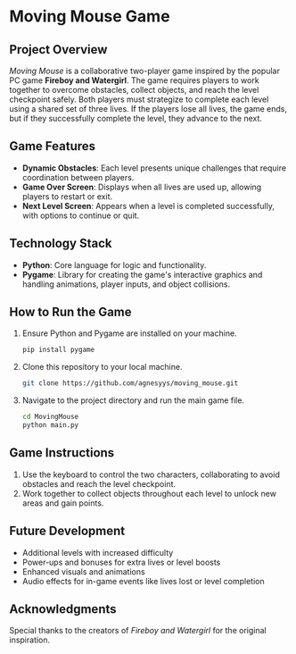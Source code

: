 
# Moving Mouse Game

## Project Overview
*Moving Mouse* is a collaborative two-player game inspired by the popular PC game **Fireboy and Watergirl**. The game requires players to work together to overcome obstacles, collect objects, and reach the level checkpoint safely. Both players must strategize to complete each level using a shared set of three lives. If the players lose all lives, the game ends, but if they successfully complete the level, they advance to the next.

## Game Features
- **Dynamic Obstacles**: Each level presents unique challenges that require coordination between players.
- **Game Over Screen**: Displays when all lives are used up, allowing players to restart or exit.
- **Next Level Screen**: Appears when a level is completed successfully, with options to continue or quit.

## Technology Stack
- **Python**: Core language for logic and functionality.
- **Pygame**: Library for creating the game's interactive graphics and handling animations, player inputs, and object collisions.

## How to Run the Game
1. Ensure Python and Pygame are installed on your machine.
   ```bash
   pip install pygame
   ```
2. Clone this repository to your local machine.
   ```bash
   git clone https://github.com/agnesyys/moving_mouse.git
   ```
3. Navigate to the project directory and run the main game file.
   ```bash
   cd MovingMouse
   python main.py
   ```

## Game Instructions
1. Use the keyboard to control the two characters, collaborating to avoid obstacles and reach the level checkpoint.
2. Work together to collect objects throughout each level to unlock new areas and gain points.

## Future Development
- Additional levels with increased difficulty
- Power-ups and bonuses for extra lives or level boosts
- Enhanced visuals and animations
- Audio effects for in-game events like lives lost or level completion

## Acknowledgments
Special thanks to the creators of *Fireboy and Watergirl* for the original inspiration.
